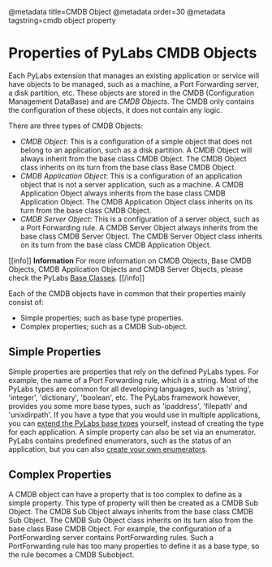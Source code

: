@metadata title=CMDB Object
@metadata order=30
@metadata tagstring=cmdb object property

[baseclass]: /#/ExtendingPyLabs/BaseClasses
[createenum]: /#/ExtendingPyLabs/CreateEnumerators


# Properties of PyLabs CMDB Objects

Each PyLabs extension that manages an existing application or service will have objects to be managed, such as a machine, a Port Forwarding server, a disk partition, etc. These objects are stored in the CMDB (Configuration Management DataBase) and are *CMDB Objects*. The CMDB only contains the configuration of these objects, it does not contain any logic.

There are three types of CMDB Objects:

* *CMDB Object*:
This is a configuration of a simple object that does not belong to an application, such as a disk partition. A CMDB Object will always inherit from the base class CMDB Object. The CMDB Object class inherits on its turn from the base class Base CMDB Object.
* *CMDB Application Object*:
This is a configuration of an application object that is not a server application, such as a machine. A CMDB Application Object always inherits from the base class CMDB Application Object. The CMDB Application Object class inherits on its turn from the base class CMDB Object.
* *CMDB Server Object*:
This is a configuration of a server object, such as a Port Forwarding rule. A CMDB Server Object always inherits from the base class CMDB Server Object. The CMDB Server Object class inherits on its turn from the base class CMDB Application Object.

[[info]]
**Information**
For more information on CMDB Objects, Base CMDB Objects, CMDB Application Objects and CMDB Server Objects, please check the PyLabs [Base Classes][baseclass].
[[/info]]

Each of the CMDB objects have in common that their properties mainly consist of:

* Simple properties; such as base type properties.
* Complex properties; such as a CMDB Sub-object.


## Simple Properties

Simple properties are properties that rely on the defined PyLabs types. For example, the name of a Port Forwarding rule, which is a string. Most of the PyLabs types are common for all developing languages, such as 'string', 'integer', 'dictionary', 'boolean', etc. The PyLabs framework however, provides you some more base types, such as 'ipaddress', 'filepath' and 'unixdirpath'.
If you have a type that you would use in multiple applications, you can [extend the PyLabs base types][createenum] yourself, instead of creating the type for each application.
A simple property can also be set via an enumerator. PyLabs contains predefined enumerators, such as the status of an application, but you can also [create your own enumerators][createenum].

## Complex Properties

A CMDB object can have a property that is too complex to define as a simple property. This type of property will then be created as a CMDB Sub Object. The CMDB Sub Object always inherits from the base class CMDB Sub Object. The CMDB Sub Object class inherits on its turn also from the base class Base CMDB Object.
For example, the configuration of a PortForwarding server contains PortForwarding rules. Such a PortForwarding rule has too many properties to define it as a base type, so the rule becomes a CMDB Subobject. 
